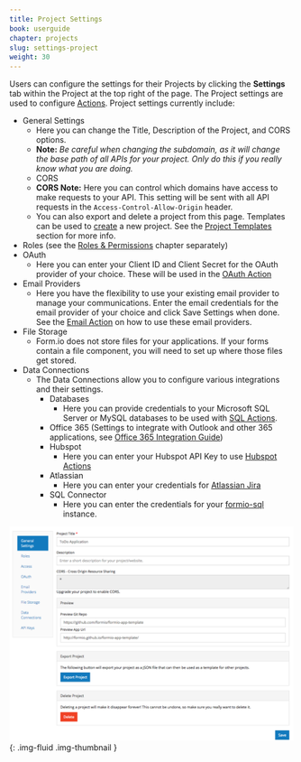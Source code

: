 ```yaml
---
title: Project Settings
book: userguide
chapter: projects
slug: settings-project
weight: 30
---
```

Users can configure the settings for their Projects by clicking the **Settings** tab within the Project at the top right of the page. The Project settings are used to configure [Actions](#actions). Project settings currently include:

- General Settings
    - Here you can change the Title, Description of the Project, and CORS options.
    - **Note:** *Be careful when changing the subdomain, as it will change the base path of all APIs for your project. Only do this if you really know what you are doing.*
    - CORS
    - **CORS Note:** Here you can control which domains have access to make requests to your API. This setting will be sent with all API requests in the <code>Access-Control-Allow-Origin</code> header.
    - You can also export and delete a project from this page. Templates can be used to [create](#project-template) a new project. See the [Project Templates](#project-templates) section for more info.
- Roles (see the [Roles & Permissions](#roles-and-permissions) chapter separately)
- OAuth
    - Here you can enter your Client ID and Client Secret for the OAuth provider of your choice. These will be used in the [OAuth Action](#action-oauth)
- Email Providers
    - Here you have the flexibility to use your existing email provider to manage your communications. Enter the email credentials for the email provider of your choice and click Save Settings when done. See the [Email Action](#action-email) on how to use these email providers.
- File Storage
    - Form.io does not store files for your applications. If your forms contain a file component, you will need to set up where those files get stored.
- Data Connections
   - The Data Connections allow you to configure various integrations and their settings.
      - Databases
          - Here you can provide credentials to your Microsoft SQL Server or MySQL databases to be used with [SQL Actions](/userguide/actions/#action-sqlconnector).
      - Office 365 (Settings to integrate with Outlook and other 365 applications, see [Office 365 Integration Guide](/developer/integrations/office365/))
      - Hubspot
          - Here you can enter your Hubspot API Key to use [Hubspot Actions](/developer/integrations/hubspot/)
      - Atlassian
          - Here you can enter your credentials for [Atlassian Jira](/userguide/actions/#action-jira)
      - SQL Connector
          - Here you can enter the credentials for your [formio-sql](https://github.com/formio/formio-sql) instance.

![](/assets/img/project-settings.png){: .img-fluid .img-thumbnail }
